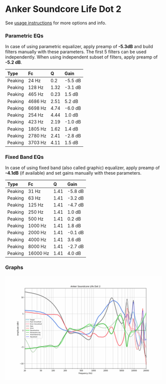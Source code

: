 # Anker Soundcore Life Dot 2
See [usage instructions](https://github.com/jaakkopasanen/AutoEq#usage) for more options and info.

### Parametric EQs
In case of using parametric equalizer, apply preamp of **-5.3dB** and build filters manually
with these parameters. The first 5 filters can be used independently.
When using independent subset of filters, apply preamp of **-5.2 dB**.

| Type    | Fc      |    Q | Gain    |
|:--------|:--------|:-----|:--------|
| Peaking | 24 Hz   | 0.2  | -5.5 dB |
| Peaking | 128 Hz  | 1.32 | -3.1 dB |
| Peaking | 465 Hz  | 0.23 | 1.5 dB  |
| Peaking | 4686 Hz | 2.51 | 5.2 dB  |
| Peaking | 6698 Hz | 4.74 | -6.0 dB |
| Peaking | 254 Hz  | 4.44 | 1.0 dB  |
| Peaking | 423 Hz  | 2.19 | -1.0 dB |
| Peaking | 1805 Hz | 1.62 | 1.4 dB  |
| Peaking | 2780 Hz | 2.41 | -2.8 dB |
| Peaking | 3703 Hz | 4.11 | 1.5 dB  |

### Fixed Band EQs
In case of using fixed band (also called graphic) equalizer, apply preamp of **-4.1dB**
(if available) and set gains manually with these parameters.

| Type    | Fc       |    Q | Gain    |
|:--------|:---------|:-----|:--------|
| Peaking | 31 Hz    | 1.41 | -5.8 dB |
| Peaking | 63 Hz    | 1.41 | -3.2 dB |
| Peaking | 125 Hz   | 1.41 | -4.7 dB |
| Peaking | 250 Hz   | 1.41 | 1.0 dB  |
| Peaking | 500 Hz   | 1.41 | 0.2 dB  |
| Peaking | 1000 Hz  | 1.41 | 1.8 dB  |
| Peaking | 2000 Hz  | 1.41 | -0.1 dB |
| Peaking | 4000 Hz  | 1.41 | 3.6 dB  |
| Peaking | 8000 Hz  | 1.41 | -2.7 dB |
| Peaking | 16000 Hz | 1.41 | 4.0 dB  |

### Graphs
![](./Anker%20Soundcore%20Life%20Dot%202.png)